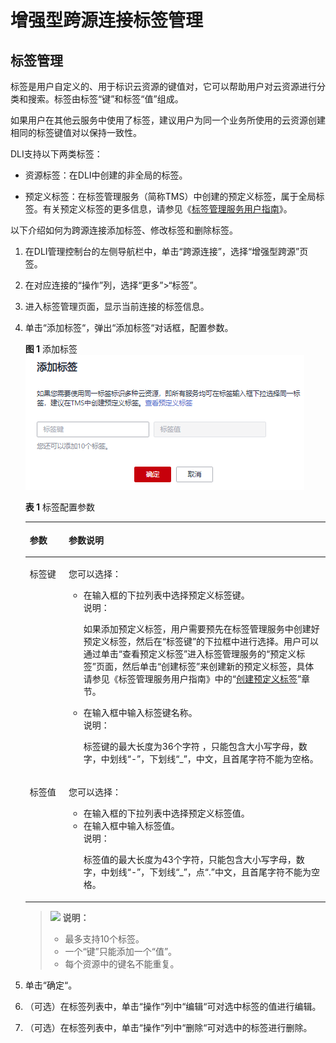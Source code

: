 # 增强型跨源连接标签管理<a name="dli_01_0019"></a>

## 标签管理<a name="section570224151519"></a>

标签是用户自定义的、用于标识云资源的键值对，它可以帮助用户对云资源进行分类和搜索。标签由标签“键”和标签“值”组成。

如果用户在其他云服务中使用了标签，建议用户为同一个业务所使用的云资源创建相同的标签键值对以保持一致性。

DLI支持以下两类标签：

-   资源标签：在DLI中创建的非全局的标签。

-   预定义标签：在标签管理服务（简称TMS）中创建的预定义标签，属于全局标签。有关预定义标签的更多信息，请参见《[标签管理服务用户指南](https://support.huaweicloud.com/usermanual-tms/zh-cn_topic_0056266269.html)》。

以下介绍如何为跨源连接添加标签、修改标签和删除标签。

1.  在DLI管理控制台的左侧导航栏中，单击“跨源连接”，选择“增强型跨源”页签。
2.  在对应连接的“操作”列，选择“更多”\>“标签”。
3.  进入标签管理页面，显示当前连接的标签信息。
4.  单击“添加标签“，弹出“添加标签“对话框，配置参数。

    **图 1**  添加标签<a name="fig167645142329"></a>  
    ![](figures/添加标签-9.png "添加标签-9")

    **表 1**  标签配置参数

    <a name="table139874691610"></a>
    <table><thead align="left"><tr id="row1640724610160"><th class="cellrowborder" valign="top" width="12.94%" id="mcps1.2.3.1.1"><p id="p17410246121616"><a name="p17410246121616"></a><a name="p17410246121616"></a>参数</p>
    </th>
    <th class="cellrowborder" valign="top" width="87.06%" id="mcps1.2.3.1.2"><p id="p154131746131615"><a name="p154131746131615"></a><a name="p154131746131615"></a>参数说明</p>
    </th>
    </tr>
    </thead>
    <tbody><tr id="row13417154613164"><td class="cellrowborder" valign="top" width="12.94%" headers="mcps1.2.3.1.1 "><p id="p74201346111616"><a name="p74201346111616"></a><a name="p74201346111616"></a>标签键</p>
    </td>
    <td class="cellrowborder" valign="top" width="87.06%" headers="mcps1.2.3.1.2 "><p id="p642018464167"><a name="p642018464167"></a><a name="p642018464167"></a>您可以选择：</p>
    <a name="ul6423144611162"></a><a name="ul6423144611162"></a><ul id="ul6423144611162"><li>在输入框的下拉列表中选择预定义标签键。<div class="note" id="note1342864601617"><a name="note1342864601617"></a><a name="note1342864601617"></a><span class="notetitle"> 说明： </span><div class="notebody"><p id="p14432184619161"><a name="p14432184619161"></a><a name="p14432184619161"></a>如果添加预定义标签，用户需要预先在标签管理服务中创建好预定义标签，然后在<span class="parmname" id="parmname1343324671616"><a name="parmname1343324671616"></a><a name="parmname1343324671616"></a>“标签键”</span>的下拉框中进行选择。用户可以通过单击<span class="uicontrol" id="uicontrol1543514610162"><a name="uicontrol1543514610162"></a><a name="uicontrol1543514610162"></a>“查看预定义标签”</span>进入标签管理服务的<span class="wintitle" id="wintitle154361846181620"><a name="wintitle154361846181620"></a><a name="wintitle154361846181620"></a>“预定义标签”</span>页面，然后单击<span class="uicontrol" id="uicontrol19436246111618"><a name="uicontrol19436246111618"></a><a name="uicontrol19436246111618"></a>“创建标签”</span>来创建新的预定义标签，具体请参见《标签管理服务用户指南》中的“<a href="https://support.huaweicloud.com/usermanual-tms/zh-cn_topic_0144368884.html" target="_blank" rel="noopener noreferrer">创建预定义标签</a>”章节。</p>
    </div></div>
    </li></ul>
    <a name="ul643911462165"></a><a name="ul643911462165"></a><ul id="ul643911462165"><li>在输入框中输入标签键名称。<div class="note" id="note206961611105313"><a name="note206961611105313"></a><a name="note206961611105313"></a><span class="notetitle"> 说明： </span><div class="notebody"><p id="p470371920614"><a name="p470371920614"></a><a name="p470371920614"></a>标签键的最大长度为36个字符 ，只能包含大小写字母，数字，中划线“-”，下划线“_”，中文，且首尾字符不能为空格。</p>
    </div></div>
    </li></ul>
    </td>
    </tr>
    <tr id="row645064691617"><td class="cellrowborder" valign="top" width="12.94%" headers="mcps1.2.3.1.1 "><p id="p345210468163"><a name="p345210468163"></a><a name="p345210468163"></a>标签值</p>
    </td>
    <td class="cellrowborder" valign="top" width="87.06%" headers="mcps1.2.3.1.2 "><p id="p1545619468165"><a name="p1545619468165"></a><a name="p1545619468165"></a>您可以选择：</p>
    <a name="ul1045720469162"></a><a name="ul1045720469162"></a><ul id="ul1045720469162"><li>在输入框的下拉列表中选择预定义标签值。</li><li>在输入框中输入标签值。<div class="note" id="note11572532152719"><a name="note11572532152719"></a><a name="note11572532152719"></a><span class="notetitle"> 说明： </span><div class="notebody"><p id="p19599204419273"><a name="p19599204419273"></a><a name="p19599204419273"></a>标签值的最大长度为43个字符，只能包含大小写字母，数字，中划线“-”，下划线“_”，点“.”中文，且首尾字符不能为空格。</p>
    </div></div>
    </li></ul>
    </td>
    </tr>
    </tbody>
    </table>

    >![](public_sys-resources/icon-note.gif) **说明：** 
    >-   最多支持10个标签。
    >-   一个“键”只能添加一个“值”。
    >-   每个资源中的键名不能重复。

5.  单击“确定“。
6.  （可选）在标签列表中，单击“操作“列中“编辑“可对选中标签的值进行编辑。
7.  （可选）在标签列表中，单击“操作“列中“删除“可对选中的标签进行删除。

